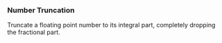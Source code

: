 ### Number Truncation

Truncate a floating point number to its integral part, completely dropping the fractional part.
